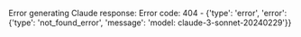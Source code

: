 <!-- 
Generated by: claude
Prompt type: default
Generated at: 2025-06-07T00:33:30.745574
-->

Error generating Claude response: Error code: 404 - {'type': 'error', 'error': {'type': 'not_found_error', 'message': 'model: claude-3-sonnet-20240229'}}